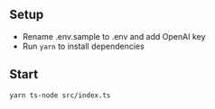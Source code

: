 ## Setup

- Rename .env.sample to .env and add OpenAI key
- Run `yarn` to install dependencies

## Start

```
yarn ts-node src/index.ts
```
